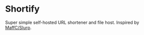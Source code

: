 Shortify
========

Super simple self-hosted URL shortener and file host. Inspired by [MaffC/Slurp](http://github.com/MaffC/Slurp).